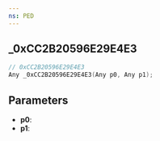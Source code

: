 ```yaml
---
ns: PED
---
```

## _0xCC2B20596E29E4E3

```c
// 0xCC2B20596E29E4E3
Any _0xCC2B20596E29E4E3(Any p0, Any p1);
```

## Parameters
* **p0**:
* **p1**:
